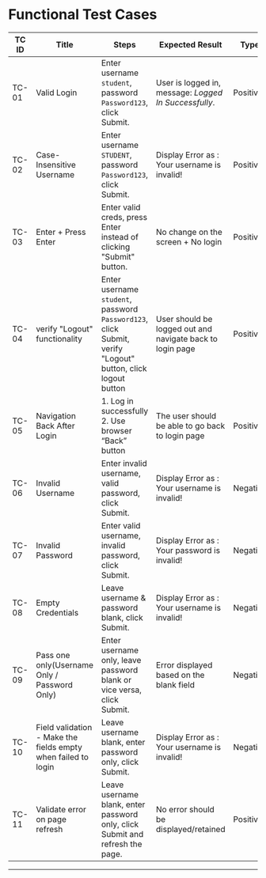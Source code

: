 # Functional Test Cases
| **TC ID** | **Title** | **Steps** | **Expected Result** | **Type** | **Automation Type** | 
|---|-----------------------------|---------------------------------------------------------------------------|--------------------------------------------------|------------|----------------------- | 
| TC-01 | Valid Login | Enter username `student`, password `Password123`, click Submit. | User is logged in, message: _Logged In Successfully_. | Positive   | Automated | 
| TC-02  | Case-Insensitive Username | Enter username `STUDENT`, password `Password123`, click Submit. | Display Error as : Your username is invalid! | Positive   | Not Automated       | 
| TC-03 | Enter + Press Enter | Enter valid creds, press Enter instead of clicking "Submit" button. | No change on the screen + No login                                 | Positive   | Not Automated     |
| TC-04 | verify "Logout" functionality | Enter username `student`, password `Password123`, click Submit, verify "Logout" button, click logout button | User should be logged out and navigate back to login page | Positive   | Automated | 
| TC-05 | Navigation Back After Login | 1. Log in successfully 2. Use browser “Back” button | The user should be able to go back to login page | Positive   | Not Automated      |
| TC-06 | Invalid Username | Enter invalid username, valid password, click Submit. | Display Error as : Your username is invalid! | Negative | Automated | 
| TC-07 | Invalid Password | Enter valid username, invalid password, click Submit. | Display Error as : Your password is invalid! | Negative | Automated |
| TC-08 | Empty Credentials | Leave username & password blank, click Submit. | Display Error as : Your username is invalid! | Negative | Automated | 
| TC-09 | Pass one only(Username Only / Password Only) | Enter username only, leave password blank or vice versa, click Submit. | Error displayed based on the blank field | Negative   | Not Automated | 
| TC-10 |  Field validation - Make the fields empty when failed to login | Leave username blank, enter password only, click Submit. | Display Error as : Your username is invalid! | Negative | Automated | 
| TC-11 |  Validate error on page refresh | Leave username blank, enter password only, click Submit and refresh the page. | No error should be displayed/retained | Positive   | Automated | 

---